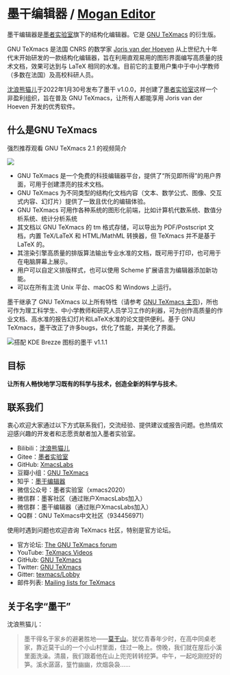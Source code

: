 # 墨干编辑器 / [Mogan Editor](README.md)
墨干编辑器是[墨者实验室](https://gitee.com/XmacsLabs)旗下的结构化编辑器。它是 [GNU TeXmacs](https://www.texmacs.org) 的衍生版。

GNU TeXmacs 是法国 CNRS 的数学家 [Joris van der Hoeven](http://www.texmacs.org/joris/main/joris.html) 从上世纪九十年代末开始研发的一款结构化编辑器，旨在利用直观易用的图形界面编写高质量的技术文档，效果可达到与 LaTeX 相同的水准。目前它的主要用户集中于中小学教师（多数在法国）及高校科研人员。

[沈浪熊猫儿](https://github.com/darcy-shen)于2022年1月30号发布了墨干 v1.0.0，并创建了[墨者实验室](https://gitee.com/XmacsLabs)这样一个非盈利组织，旨在普及 GNU TeXmacs，让所有人都能享用 Joris van der Hoeven 开发的优秀软件。

## 什么是GNU TeXmacs
强烈推荐观看 GNU TeXmacs 2.1 的视频简介

[![](https://bb-embed.herokuapp.com/embed?v=BV1bo4y1D7wN)](https://player.bilibili.com/player.html?aid=376713018&bvid=BV1bo4y1D7wN&cid=371195201&page=1)

- GNU TeXmacs 是一个免费的科技编辑器平台，提供了“所见即所得”的用户界面，可用于创建漂亮的技术文档。
- GNU TeXmacs 为不同类型的结构化文档内容（文本、数学公式、图像、交互式内容、幻灯片）提供了一致且优化的编辑体验。
- GNU TeXmacs 可用作各种系统的图形化前端，比如计算机代数系统、数值分析系统、统计分析系统
- 其文档以 GNU TeXmacs 的 tm 格式存储，可以导出为 PDF/Postscript 文档，内置 TeX/LaTeX 和 HTML/MathML 转换器，但 TeXmacs 并不是基于 LaTeX 的。
- 其渲染引擎高质量的排版算法输出专业水准的文档，既可用于打印，也可用于在电脑屏幕上展示。
- 用户可以自定义排版样式，也可以使用 Scheme 扩展语言为编辑器添加新功能。
- 可以在所有主流 Unix 平台、macOS 和 Windows 上运行。

墨干继承了 GNU TeXmacs 以上所有特性（请参考 [GNU TeXmacs 主页](https://www.texmacs.org))，所也可作为理工科学生、中小学教师和研究人员学习工作的利器，可为创作高质量的作业文档、高水准的报告幻灯片和LaTeX水准的论文提供便利。基于 GNU TeXmacs，墨干改正了许多bugs，优化了性能，并美化了界面。

![搭配 KDE Brezze 图标的墨干 v1.1.1](https://user-images.githubusercontent.com/32867606/198898710-6c16bfb2-1107-4cb0-8cb7-14606b31a315.png)

## 目标
**让所有人畅快地学习既有的科学与技术，创造全新的科学与技术**。

## 联系我们
衷心欢迎大家通过以下方式联系我们，交流经验、提供建议或报告问题。也热情欢迎感兴趣的开发者和志愿贡献者加入墨者实验室。
- Bilibili：[沈浪熊猫儿](https://space.bilibili.com/28058658) 
- Gitee：[墨者实验室](https://gitee.com/XmacsLabs/) 
- GitHub: [XmacsLabs](https://github.com/XmacsLabs)
- 豆瓣小组：[GNU TeXmacs](https://www.douban.com/group/texmacs/)
- 知乎：[墨干编辑器](https://www.zhihu.com/people/xmacs)
- 微信公众号：墨者实验室（xmacs2020）
- 微信群：墨客社区（通过账户XmacsLabs加入）
- 微信群：墨干编辑器（通过账户XmacsLabs加入）
- QQ群：GNU TeXmacs中文社区（934456971）

使用时遇到问题也欢迎咨询 TeXmacs 社区，特别是官方论坛。
- 官方论坛: [The GNU TeXmacs forum](http://forum.texmacs.cn) 
- YouTube: [TeXmacs Videos](https://www.youtube.com/channel/UCLaZZkOj3GPYFu9pVsEbthg)
- GitHub: [GNU TeXmacs](https://github.com/texmacs) 
- Twitter: [GNU TeXmacs](https://twitter.com/gnu_texmacs) 
- Gitter: [texmacs/Lobby](https://gitter.im/texmacs/Lobby) 
- 邮件列表: [Mailing lists for TeXmacs](https://www.texmacs.org/tmweb/home/ml.en.html) 

## 关于名字“墨干”
沈浪熊猫儿：
> 墨干得名于家乡的避暑胜地——[莫干山](https://cn.wikipedia.org/wiki/Mount_Mogan)。犹忆青春年少时，在高中同桌老家，靠近莫干山的一个小山村里面，住过一晚上。傍晚，我们就在屋后小溪里面洗澡。清晨，我们跟着他在山上兜兜转转挖笋。中午，一起吃刚挖好的笋。溪水潺潺，篁竹幽幽，炊烟袅袅……
